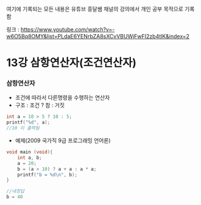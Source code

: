 여기에 기록되는 모든 내용은 유튜브 흥달쌤 채널의 강의에서 개인 공부 목적으로 기록함

링크 : https://www.youtube.com/watch?v=-w6O5Bq8OMY&list=PLdaE6YENrbZA8sXCvVBUWjFwFI2zb4tlK&index=2

# 13강 삼항연산자(조건연산자)

### 삼항연산자

- 조건에 따라서 다른명령을 수행하는 연산자
- 구조 : 조건 ? 참 : 거짓

```C
int a = 10 > 5 ? 10 : 5;
printf("%d", a);
//10 이 출력됨
```

- 예제(2009 국가직 9급 프로그래밍 언어론)

```c
void main (void){
    int a, b;
    a = 20;
    b = (a > 10) ? a + a : a * a;
    printf("b = %d\n", b);
}

//내정답
b = 40
```



